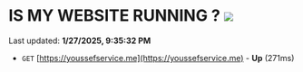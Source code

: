 # IS MY WEBSITE RUNNING ? [![](https://img.shields.io/static/v1?label=Sponsor&message=%E2%9D%A4&logo=GitHub&color=%23fe8e86)](https://github.com/sponsors/Youssef-Lehmam)

Last updated: **1/27/2025, 9:35:32 PM**

- `GET` [https://youssefservice.me](https://youssefservice.me) - **Up** (271ms)
